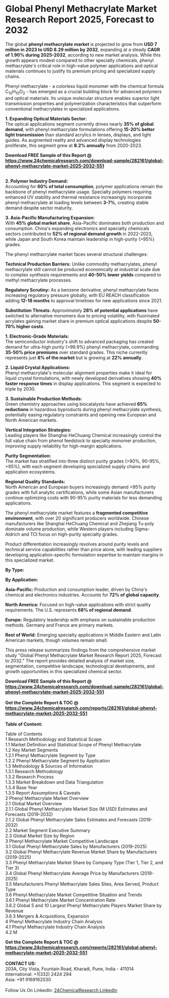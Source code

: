 <h1>Global Phenyl Methacrylate Market Research Report 2025, Forecast to 2032</h1><p>The global <strong>phenyl methacrylate market</strong> is projected to grow from <strong>USD 7 million in 2023 to USD 8.29 million by 2032</strong>, expanding at a steady <strong>CAGR of 1.90% during 2025-2032</strong>, according to new market analysis. While this growth appears modest compared to other specialty chemicals, phenyl methacrylate's critical role in high-value polymer applications and optical materials continues to justify its premium pricing and specialized supply chains.</p><p>Phenyl methacrylate - a colorless liquid monomer with the chemical formula C<sub>10</sub>H<sub>10</sub>O<sub>2</sub> - has emerged as a crucial building block for advanced polymers and optical materials. Its unique molecular structure enables superior light transmission properties and polymerization characteristics that outperform conventional methacrylates in specialized applications.</p><p><strong>1. Expanding Optical Materials Sector:</strong><br>
The optical applications segment currently drives nearly <strong>35% of global demand</strong>, with phenyl methacrylate formulations offering <strong>15-20% better light transmission</strong> than standard acrylics in lenses, displays, and light guides. As augmented reality and advanced display technologies proliferate, this segment grew at <strong>8.2% annually</strong> from 2020-2023.</p><div><b>Download FREE Sample of this Report @ 
            <a href="https://www.24chemicalresearch.com/download-sample/282161/global-phenyl-methacrylate-market-2025-2032-551">
            https://www.24chemicalresearch.com/download-sample/282161/global-phenyl-methacrylate-market-2025-2032-551</a></b></div><br><p><strong>2. Polymer Industry Demand:</strong><br>
Accounting for <strong>60% of total consumption</strong>, polymer applications remain the backbone of phenyl methacrylate usage. Specialty polymers requiring enhanced UV stability and thermal resistance increasingly incorporate phenyl methacrylate at loading levels between <strong>3-7%</strong>, creating stable demand despite sector maturity.</p><p><strong>3. Asia-Pacific Manufacturing Expansion:</strong><br>
With <strong>45% global market share</strong>, Asia-Pacific dominates both production and consumption. China's expanding electronics and specialty chemicals sectors contributed to <strong>52% of regional demand growth</strong> in 2022-2023, while Japan and South Korea maintain leadership in high-purity (&gt;95%) grades.</p><p>The phenyl methacrylate market faces several structural challenges:</p><p><strong>Technical Production Barriers:</strong> Unlike commodity methacrylates, phenyl methacrylate still cannot be produced economically at industrial scale due to complex synthesis requirements and <strong>40-50% lower yields</strong> compared to methyl methacrylate processes.</p><p><strong>Regulatory Scrutiny:</strong> As a benzene derivative, phenyl methacrylate faces increasing regulatory pressure globally, with EU REACH classification adding <strong>12-18 months</strong> to approval timelines for new applications since 2021.</p><p><strong>Substitution Threats:</strong> Approximately <strong>28% of potential applications</strong> have switched to alternative monomers due to pricing volatility, with fluorinated acrylates gaining market share in premium optical applications despite <strong>50-70% higher costs</strong>.</p><p><strong>1. Electronic-Grade Materials:</strong><br>
The semiconductor industry's shift to advanced packaging has created demand for ultra-high purity (&gt;99.9%) phenyl methacrylate, commanding <strong>35-50% price premiums</strong> over standard grades. This niche currently represents just <strong>8% of the market</strong> but is growing at <strong>22% annually</strong>.</p><p><strong>2. Liquid Crystal Applications:</strong><br>
Phenyl methacrylate's molecular alignment properties make it ideal for liquid crystal formulations, with newly developed derivatives showing <strong>40% faster response times</strong> in display applications. This segment is expected to triple by 2030.</p><p><strong>3. Sustainable Production Methods:</strong><br>
Green chemistry approaches using biocatalysts have achieved <strong>65% reductions</strong> in hazardous byproducts during phenyl methacrylate synthesis, potentially easing regulatory constraints and opening new European and North American markets.</p><p><strong>Vertical Integration Strategies:</strong><br>
	Leading players like Shanghai HeChuang Chemical increasingly control the full value chain from phenol feedstock to specialty monomer production, improving supply reliability for high-margin applications.</p><p><strong>Purity Segmentation:</strong><br>
	The market has stratified into three distinct purity grades (&gt;90%, 90-95%, &gt;95%), with each segment developing specialized supply chains and application ecosystems.</p><p><strong>Regional Quality Standards:</strong><br>
	North American and European buyers increasingly demand &gt;95% purity grades with full analytic certifications, while some Asian manufacturers continue optimizing costs with 90-95% purity materials for less demanding applications.</p><p>The phenyl methacrylate market features a <strong>fragmented competitive environment</strong>, with over 20 significant producers worldwide. Chinese manufacturers like Shanghai HeChuang Chemical and Zhejiang Tu-poly dominate volume production, while Western players including Sigma-Aldrich and TCI focus on high-purity specialty grades.</p><p>Product differentiation increasingly revolves around purity levels and technical service capabilities rather than price alone, with leading suppliers developing application-specific formulation expertise to maintain margins in this specialized market.</p><p><strong>By Type:</strong></p><p><strong>By Application:</strong></p><p><strong>Asia-Pacific:</strong> Production and consumption leader, driven by China's chemical and electronics industries. Accounts for <strong>72% of global capacity</strong>.</p><p><strong>North America:</strong> Focused on high-value applications with strict quality requirements. The U.S. represents <strong>68% of regional demand</strong>.</p><p><strong>Europe:</strong> Regulatory leadership with emphasis on sustainable production methods. Germany and France are primary markets.</p><p><strong>Rest of World:</strong> Emerging specialty applications in Middle Eastern and Latin American markets, though volumes remain small.</p><p>This press release summarizes findings from the comprehensive market study "Global Phenyl Methacrylate Market Research Report 2025, Forecast to 2032." The report provides detailed analysis of market size, segmentation, competitive landscape, technological developments, and growth opportunities in this specialized chemical sector.</p><div><b>Download FREE Sample of this Report @ 
            <a href="https://www.24chemicalresearch.com/download-sample/282161/global-phenyl-methacrylate-market-2025-2032-551">
            https://www.24chemicalresearch.com/download-sample/282161/global-phenyl-methacrylate-market-2025-2032-551</a></b></div><br><div><b>Get the Complete Report & TOC @ 
            <a href="https://www.24chemicalresearch.com/reports/282161/global-phenyl-methacrylate-market-2025-2032-551">
            https://www.24chemicalresearch.com/reports/282161/global-phenyl-methacrylate-market-2025-2032-551</a></b></div><br>
            <b>Table of Content:</b><p>Table of Contents<br />
1 Research Methodology and Statistical Scope<br />
1.1 Market Definition and Statistical Scope of Phenyl Methacrylate<br />
1.2 Key Market Segments<br />
1.2.1 Phenyl Methacrylate Segment by Type<br />
1.2.2 Phenyl Methacrylate Segment by Application<br />
1.3 Methodology & Sources of Information<br />
1.3.1 Research Methodology<br />
1.3.2 Research Process<br />
1.3.3 Market Breakdown and Data Triangulation<br />
1.3.4 Base Year<br />
1.3.5 Report Assumptions & Caveats<br />
2 Phenyl Methacrylate Market Overview<br />
2.1 Global Market Overview<br />
2.1.1 Global Phenyl Methacrylate Market Size (M USD) Estimates and Forecasts (2019-2032)<br />
2.1.2 Global Phenyl Methacrylate Sales Estimates and Forecasts (2019-2032)<br />
2.2 Market Segment Executive Summary<br />
2.3 Global Market Size by Region<br />
3 Phenyl Methacrylate Market Competitive Landscape<br />
3.1 Global Phenyl Methacrylate Sales by Manufacturers (2019-2025)<br />
3.2 Global Phenyl Methacrylate Revenue Market Share by Manufacturers (2019-2025)<br />
3.3 Phenyl Methacrylate Market Share by Company Type (Tier 1, Tier 2, and Tier 3)<br />
3.4 Global Phenyl Methacrylate Average Price by Manufacturers (2019-2025)<br />
3.5 Manufacturers Phenyl Methacrylate Sales Sites, Area Served, Product Type<br />
3.6 Phenyl Methacrylate Market Competitive Situation and Trends<br />
3.6.1 Phenyl Methacrylate Market Concentration Rate<br />
3.6.2 Global 5 and 10 Largest Phenyl Methacrylate Players Market Share by Revenue<br />
3.6.3 Mergers & Acquisitions, Expansion<br />
4 Phenyl Methacrylate Industry Chain Analysis<br />
4.1 Phenyl Methacrylate Industry Chain Analysis<br />
4.2 M</p><div><b>Get the Complete Report & TOC @ 
            <a href="https://www.24chemicalresearch.com/reports/282161/global-phenyl-methacrylate-market-2025-2032-551">
            https://www.24chemicalresearch.com/reports/282161/global-phenyl-methacrylate-market-2025-2032-551</a></b></div><br><b>CONTACT US:</b><br>
            203A, City Vista, Fountain Road, Kharadi, Pune, India - 411014<br>
            International: +1(332) 2424 294<br>
            Asia: +91 9169162030 <br><br>
            Follow Us On LinkedIn: <a href="https://www.linkedin.com/company/24chemicalresearch/">24ChemicalResearch LinkedIn</a>
